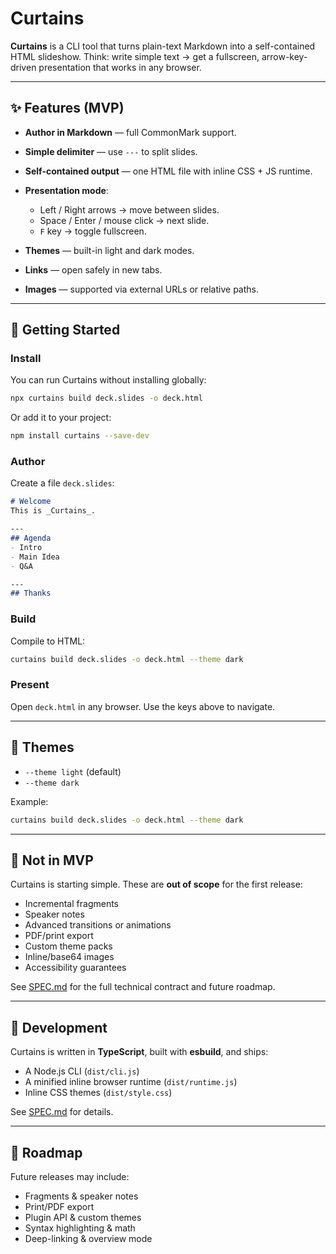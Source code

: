 # Curtains

**Curtains** is a CLI tool that turns plain-text Markdown into a self-contained HTML slideshow.
Think: write simple text → get a fullscreen, arrow-key-driven presentation that works in any browser.

---

## ✨ Features (MVP)

* **Author in Markdown** — full CommonMark support.
* **Simple delimiter** — use `---` to split slides.
* **Self-contained output** — one HTML file with inline CSS + JS runtime.
* **Presentation mode**:

  * Left / Right arrows → move between slides.
  * Space / Enter / mouse click → next slide.
  * `F` key → toggle fullscreen.
* **Themes** — built-in light and dark modes.
* **Links** — open safely in new tabs.
* **Images** — supported via external URLs or relative paths.

---

## 🚀 Getting Started

### Install

You can run Curtains without installing globally:

```bash
npx curtains build deck.slides -o deck.html
```

Or add it to your project:

```bash
npm install curtains --save-dev
```

### Author

Create a file `deck.slides`:

```md
# Welcome
This is _Curtains_.

---
## Agenda
- Intro
- Main Idea
- Q&A

---
## Thanks
```

### Build

Compile to HTML:

```bash
curtains build deck.slides -o deck.html --theme dark
```

### Present

Open `deck.html` in any browser. Use the keys above to navigate.

---

## 🎨 Themes

* `--theme light` (default)
* `--theme dark`

Example:

```bash
curtains build deck.slides -o deck.html --theme dark
```

---

## 🛑 Not in MVP

Curtains is starting simple. These are **out of scope** for the first release:

* Incremental fragments
* Speaker notes
* Advanced transitions or animations
* PDF/print export
* Custom theme packs
* Inline/base64 images
* Accessibility guarantees

See [SPEC.md](./SPEC.md) for the full technical contract and future roadmap.

---

## 🧪 Development

Curtains is written in **TypeScript**, built with **esbuild**, and ships:

* A Node.js CLI (`dist/cli.js`)
* A minified inline browser runtime (`dist/runtime.js`)
* Inline CSS themes (`dist/style.css`)

See [SPEC.md](./SPEC.md) for details.

---

## 📍 Roadmap

Future releases may include:

* Fragments & speaker notes
* Print/PDF export
* Plugin API & custom themes
* Syntax highlighting & math
* Deep-linking & overview mode

